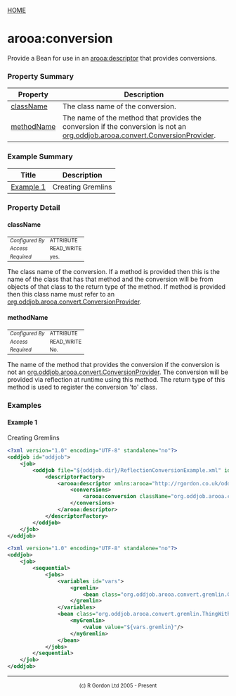 [HOME](../../../../README.md)
# arooa:conversion

Provide a Bean for use in an [arooa:descriptor](../../../../org/oddjob/arooa/deploy/ArooaDescriptorBean.md) that provides conversions.

### Property Summary

| Property | Description |
| -------- | ----------- |
| [className](#propertyclassname) | The class name of the conversion. | 
| [methodName](#propertymethodname) | The name of the method that provides the conversion if the conversion is not an [org.oddjob.arooa.convert.ConversionProvider](http://rgordon.co.uk/oddjob/1.6.0/api/org/oddjob/arooa/convert/ConversionProvider.html). | 


### Example Summary

| Title | Description |
| ----- | ----------- |
| [Example 1](#example1) | Creating Gremlins |


### Property Detail
#### className <a name="propertyclassname"></a>

<table style='font-size:smaller'>
      <tr><td><i>Configured By</i></td><td>ATTRIBUTE</td></tr>
      <tr><td><i>Access</i></td><td>READ_WRITE</td></tr>
      <tr><td><i>Required</i></td><td>yes.</td></tr>
</table>

The class name of the conversion. If a method is provided then
this is the name of the class that has that method and the conversion will be from
objects of that class to the return type of the method. If method is provided then
this class name must refer to an [org.oddjob.arooa.convert.ConversionProvider](http://rgordon.co.uk/oddjob/1.6.0/api/org/oddjob/arooa/convert/ConversionProvider.html).

#### methodName <a name="propertymethodname"></a>

<table style='font-size:smaller'>
      <tr><td><i>Configured By</i></td><td>ATTRIBUTE</td></tr>
      <tr><td><i>Access</i></td><td>READ_WRITE</td></tr>
      <tr><td><i>Required</i></td><td>No.</td></tr>
</table>

The name of the method that provides the conversion if the conversion
is not an [org.oddjob.arooa.convert.ConversionProvider](http://rgordon.co.uk/oddjob/1.6.0/api/org/oddjob/arooa/convert/ConversionProvider.html). The conversion will be provided via reflection
at runtime using this method. The return type of this method is used to register the
conversion 'to' class.


### Examples
#### Example 1 <a name="example1"></a>

Creating Gremlins


```xml
<?xml version="1.0" encoding="UTF-8" standalone="no"?>
<oddjob id="oddjob">
    <job>
        <oddjob file="${oddjob.dir}/ReflectionConversionExample.xml" id="example">
            <descriptorFactory>
                <arooa:descriptor xmlns:arooa="http://rgordon.co.uk/oddjob/arooa">
                    <conversions>
                        <arooa:conversion className="org.oddjob.arooa.convert.gremlin.GremlinSupplier" methodName="get"/>
                    </conversions>
                </arooa:descriptor>
            </descriptorFactory>
        </oddjob>
    </job>
</oddjob>
```

```xml
<?xml version="1.0" encoding="UTF-8" standalone="no"?>
<oddjob>
    <job>
        <sequential>
            <jobs>
                <variables id="vars">
                    <gremlin>
                        <bean class="org.oddjob.arooa.convert.gremlin.GremlinSupplier" name="Gizmo"/>
                    </gremlin>
                </variables>
                <bean class="org.oddjob.arooa.convert.gremlin.ThingWithGremlin" id="thing">
                    <myGremlin>
                        <value value="${vars.gremlin}"/>
                    </myGremlin>
                </bean>
            </jobs>
        </sequential>
    </job>
</oddjob>
```



-----------------------

<div style='font-size: smaller; text-align: center;'>(c) R Gordon Ltd 2005 - Present</div>
